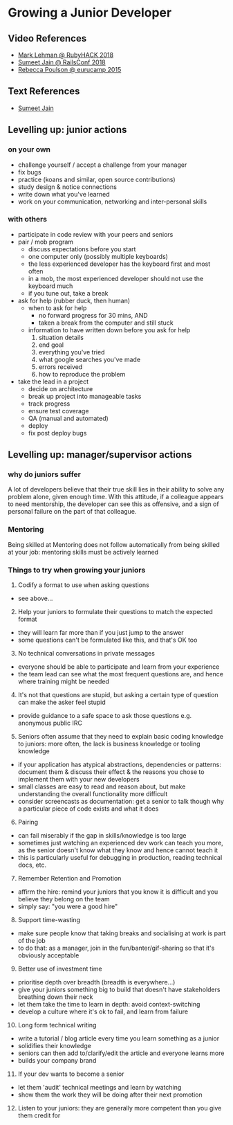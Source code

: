 # Growing a Junior Developer

## Video References
- [Mark Lehman @ RubyHACK 2018](https://www.youtube.com/watch?v=a85F-e_a0pg)
- [Sumeet Jain @ RailsConf 2018](https://www.youtube.com/watch?v=K0vxOBIyhF0)
- [Rebecca Poulson @ eurucamp 2015](https://www.youtube.com/watch?v=RK6l_l7TdB8)

## Text References
- [Sumeet Jain](https://www.sumeetjain.com/posts/actionable-tactics-for-leveling-up-devs/)

## Levelling up: junior actions
### on your own
- challenge yourself / accept a challenge from your manager
- fix bugs
- practice (koans and similar, open source contributions)
- study design & notice connections
- write down what you've learned
- work on your communication, networking and inter-personal skills
### with others
- participate in code review with your peers and seniors
- pair / mob program
  - discuss expectations before you start
  - one computer only (possibly multiple keyboards)
  - the less experienced developer has the keyboard first and most often
  - in a mob, the most experienced developer should not use the keyboard much
  - if you tune out, take a break
- ask for help (rubber duck, then human)
  - when to ask for help
    - no forward progress for 30 mins, AND
    - taken a break from the computer and still stuck  
  - information to have written down before you ask for help
    1. situation details
    2. end goal
    3. everything you've tried
    4. what google searches you've made
    5. errors received
    6. how to reproduce the problem
- take the lead in a project
  - decide on architecture
  - break up project into manageable tasks
  - track progress
  - ensure test coverage
  - QA (manual and automated)
  - deploy
  - fix post deploy bugs


## Levelling up: manager/supervisor actions

### why do juniors suffer
A lot of developers believe that their true skill lies in their ability to solve any problem alone, given enough time.
With this attitude, if a colleague appears to need mentorship, the developer can see this as offensive, and a sign of personal failure on the part of that colleague.

### Mentoring
Being skilled at Mentoring does not follow automatically from being skilled at your job: mentoring skills must be actively learned

### Things to try when growing your juniors
1. Codify a format to use when asking questions
  - see above...
2. Help your juniors to formulate their questions to match the expected format
  - they will learn far more than if you just jump to the answer
  - some questions can't be formulated like this, and that's OK too
3. No technical conversations in private messages
  - everyone should be able to participate and learn from your experience
  - the team lead can see what the most frequent questions are, and hence where training might be needed
4. It's not that questions are stupid, but asking a certain type of question can make the asker feel stupid
  - provide guidance to a safe space to ask those questions e.g. anonymous public IRC
5. Seniors often assume that they need to explain basic coding knowledge to juniors: more often, the lack is business knowledge or tooling knowledge
  - if your application has atypical abstractions, dependencies or patterns: document them & discuss their effect & the reasons you chose to implement them with your new developers
  - small classes are easy to read and reason about, but make understanding the overall functionality more difficult
  - consider screencasts as documentation: get a senior to talk though why a particular piece of code exists and what it does
6. Pairing
  - can fail miserably if the gap in skills/knowledge is too large
  - sometimes just watching an experienced dev work can teach you more, as the senior doesn't know what they know and hence cannot teach it
  - this is particularly useful for debugging in production, reading technical docs, etc.
7. Remember Retention and Promotion
  - affirm the hire: remind your juniors that you know it is difficult and you believe they belong on the team
  - simply say: "you were a good hire"  
8. Support time-wasting
  - make sure people know that taking breaks and socialising at work is part of the job
  - to do that: as a manager, join in the fun/banter/gif-sharing so that it's obviously acceptable
9. Better use of investment time
  - prioritise depth over breadth (breadth is everywhere...)
  - give your juniors something big to build that doesn't have stakeholders breathing down their neck
  - let them take the time to learn in depth: avoid context-switching
  - develop a culture where it's ok to fail, and learn from failure
10. Long form technical writing
  - write a tutorial / blog article every time you learn something as a junior
  - solidifies their knowledge
  - seniors can then add to/clarify/edit the article and everyone learns more
  - builds your company brand
11. If your dev wants to become a senior
  - let them 'audit' technical meetings and learn by watching
  - show them the work they will be doing after their next promotion
12. Listen to your juniors: they are generally more competent than you give them credit for  
